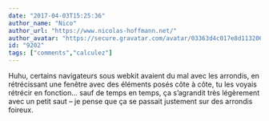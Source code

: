 ```yaml
---
date: "2017-04-03T15:25:36"
author_name: "Nico"
author_url: "https://www.nicolas-hoffmann.net/"
author_avatar: "https://secure.gravatar.com/avatar/03363d4c017e8d11320687f2efa722a0"
id: "9202"
tags: ["comments","calculez"]
---
```

Huhu, certains navigateurs sous webkit avaient du mal avec les arrondis, en rétrécissant une fenêtre avec des éléments posés côte à côte, tu les voyais rétrécir en fonction… sauf de temps en temps, ça s’agrandit très légèrement avec un petit saut – je pense que ça se passait justement sur des arrondis foireux.